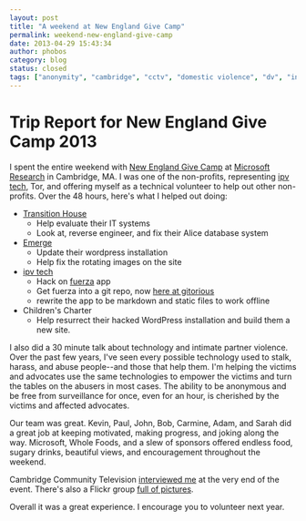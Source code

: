 ```yaml
---
layout: post
title: "A weekend at New England Give Camp"
permalink: weekend-new-england-give-camp
date: 2013-04-29 15:43:34
author: phobos
category: blog
status: closed
tags: ["anonymity", "cambridge", "cctv", "domestic violence", "dv", "intimate partner violence", "ipv", "microsoft", "new england give camp", "tor"]
---
```


Trip Report for New England Give Camp 2013
==========================================

I spent the entire weekend with [New England Give Camp](http://newenglandgivecamp.org/) at [Microsoft Research](http://microsoftcambridge.com) in Cambridge, MA. I was one of the non-profits, representing [ipv tech](https://wiki.tpo.is), Tor, and offering myself as a technical volunteer to help out other non-profits. Over the 48 hours, here's what I helped out doing:

-   [Transition House](http://www.transitionhouse.org/)
    -   Help evaluate their IT systems
    -   Look at, reverse engineer, and fix their Alice database system
-   [Emerge](http://www.emergedv.com/)
    -   Update their wordpress installation
    -   Help fix the rotating images on the site
-   [ipv tech](https://wiki.tpo.is)
    -   Hack on [fuerza](http://fuerza.is) app
    -   Get fuerza into a git repo, now [here at gitorious](https://gitorious.org/fuerza)
    -   rewrite the app to be markdown and static files to work offline
-   Children's Charter
    -   Help resurrect their hacked WordPress installation and build them a new site.

I also did a 30 minute talk about technology and intimate partner violence. Over the past few years, I've seen every possible technology used to stalk, harass, and abuse people--and those that help them. I'm helping the victims and advocates use the same technologies to empower the victims and turn the tables on the abusers in most cases. The ability to be anonymous and be free from surveillance for once, even for an hour, is cherished by the victims and affected advocates.

Our team was great. Kevin, Paul, John, Bob, Carmine, Adam, and Sarah did a great job at keeping motivated, making progress, and joking along the way. Microsoft, Whole Foods, and a slew of sponsors offered endless food, sugary drinks, beautiful views, and encouragement throughout the weekend.

Cambridge Community Television [interviewed me](http://cctvcambridge.org/NEGiveCamp2013) at the very end of the event. There's also a Flickr group [full of pictures](https://secure.flickr.com/groups/negc2013/).

Overall it was a great experience. I encourage you to volunteer next year.
